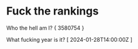 # Fuck the rankings

Who the hell am I?
{ 3580754 }

What fucking year is it?
[ 2024-01-28T14:00:00Z ]
